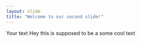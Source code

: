 ```yaml
---
layout: slide
title: "Welcome to our second slide!"
---
```

Your text
Hey this is supposed to be a some cool text

